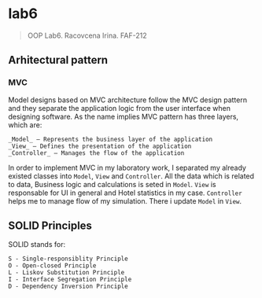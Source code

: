 # lab6
>OOP Lab6. Racovcena Irina. FAF-212

## Arhitectural pattern
### MVC
Model designs based on MVC architecture follow the MVC design pattern and they separate the application logic from the user interface when designing software. As the name implies MVC pattern has three layers, which are:

    _Model_ — Represents the business layer of the application
    _View_ — Defines the presentation of the application
    _Controller_ — Manages the flow of the application

In order to implement MVC in my laboratory work, I separated my already existed classes into `Model`, `View` and `Controller`. All the data which is related to data, Business logic and calculations is seted in `Model`. `View` is responsable for UI in general and Hotel statistics in my case. `Controller` helps me to manage flow of my simulation. There i update `Model` in `View`.

## SOLID Principles
SOLID stands for:

    S - Single-responsiblity Principle
    O - Open-closed Principle
    L - Liskov Substitution Principle
    I - Interface Segregation Principle
    D - Dependency Inversion Principle
